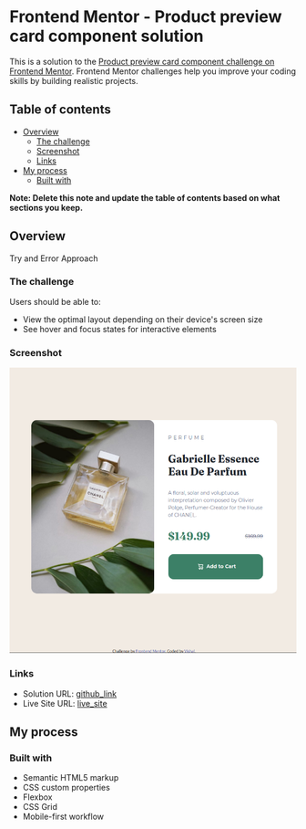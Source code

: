 # Frontend Mentor - Product preview card component solution

This is a solution to the [Product preview card component challenge on Frontend Mentor](https://www.frontendmentor.io/challenges/product-preview-card-component-GO7UmttRfa). Frontend Mentor challenges help you improve your coding skills by building realistic projects. 

## Table of contents

- [Overview](#overview)
  - [The challenge](#the-challenge)
  - [Screenshot](#screenshot)
  - [Links](#links)
- [My process](#my-process)
  - [Built with](#built-with)


**Note: Delete this note and update the table of contents based on what sections you keep.**

## Overview
Try and Error Approach

### The challenge

Users should be able to:

- View the optimal layout depending on their device's screen size
- See hover and focus states for interactive elements

### Screenshot

![screenshot](./screenshot.png)

### Links

- Solution URL: [github_link](https://github.com/vb8146649/FrontEnd_Challenges/product-preview-card-component-main)
- Live Site URL: [live_site](https://vb8146649.github.io/FrontEnd_Challenges/product-preview-card-component-main/)

## My process

### Built with

- Semantic HTML5 markup
- CSS custom properties
- Flexbox
- CSS Grid
- Mobile-first workflow

